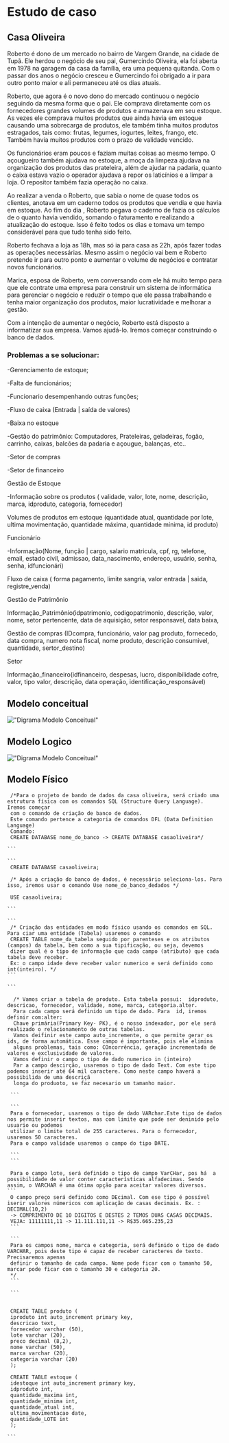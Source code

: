 # Estudo de caso
## Casa Oliveira


Roberto é dono de um mercado no bairro de Vargem Grande, na cidade de Tupã. Ele herdou o negócio de seu pai, Gumercindo Oliveira, ela foi aberta em 1978 na garagem da casa da família, era uma pequena quitanda. Com o passar dos anos o negócio cresceu e Gumercindo foi obrigado a ir para outro ponto maior e ali permaneceu até os dias atuais.


Roberto, que agora é o novo dono do mercado continuou o negócio seguindo da mesma forma que o pai. Ele comprava diretamente com os fornecedores grandes volumes de produtos e armazenava em seu estoque. As vezes ele comprava muitos produtos que ainda havia em estoque causando uma sobrecarga de produtos, ele também tinha muitos produtos estragados, tais como: frutas, legumes, iogurtes, leites, frango, etc. Também havia muitos produtos com o prazo de validade vencido.


Os funcionários eram poucos e faziam muitas coisas ao mesmo tempo. O açougueiro também ajudava no estoque, a moça da limpeza ajudava na organização dos produtos das prateleira, além de ajudar na padaria, quanto o caixa estava vazio o operador ajudava a repor os laticínios e a limpar a loja. O repositor também fazia operação no caixa.


Ao realizar a venda o Roberto, que sabia o nome de quase todos os clientes, anotava em um caderno todos os produtos que vendia e que havia em estoque. Ao fim do dia , Roberto pegava o caderno de fazia os cálculos de o quanto havia vendido, somando o faturamento e realizando a atualização do estoque. Isso é feito todos os dias e tomava um tempo considerável para que tudo tenha sido feito.


Roberto fechava a loja as 18h, mas só ia para casa as 22h, após fazer todas as operações necessárias. Mesmo assim o negócio vai bem e Roberto pretende ir para outro ponto e aumentar o volume de negócios e contratar novos funcionários.


Marica, esposa de Roberto, vem conversando com ele há muito tempo para que ele contrate uma empresa para construir um sistema de informática para gerenciar o negócio e reduzir o tempo que ele passa trabalhando e tenha maior organização dos produtos, maior lucratividade e melhorar a gestão.


Com a intenção de aumentar o negócio, Roberto está disposto a informatizar sua empresa. Vamos ajudá-lo. Iremos começar construindo o banco de dados.


### Problemas a se solucionar: 

-Gerenciamento de estoque; 

-Falta de funcionários; 

-Funcionario desempenhando outras funções; 

-Fluxo de caixa (Entrada | saída de valores) 

-Baixa no estoque 

-Gestão do patrimônio: Computadores, Prateleiras, geladeiras, fogão, carrinho, caixas, balcões da padaria e açougue, balanças, etc..  

-Setor de compras  

-Setor de financeiro 



Gestão de Estoque 

-Informação sobre os produtos ( validade, valor, lote, nome, descrição, marca, idproduto, categoria, fornecedor) 

 Volumes de produtos em estoque (quantidade atual, quantidade por lote, ultima movimentação, quantidade máxima, quantidade mínima, id produto) 

Funcionário 

-Informação(Nome, função | cargo, salario matricula, cpf, rg, telefone, email, estado civil, admissao, data_nascimento, endereço, usuário, senha, senha, idfuncionári) 

Fluxo de caixa ( forma pagamento, limite sangria, valor entrada | saida, registre_venda) 

Gestão de Patrimônio 

Informação_Patrimônio(idpatrimonio, codigopatrimonio, descrição, valor, nome, setor pertencente, data de aquisição, setor responsavel, data baixa,   

Gestão de compras (IDcompra, funcionário, valor pag produto, fornecedo, data compra, numero nota fiscal, nome produto, descrição consumivel, quantidade, sertor_destino) 

Setor 

Informação_financeiro(idfinanceiro, despesas, lucro, disponibilidade cofre, valor, tipo valor, descrição, data operação, identificação_responsável) 

## Modelo conceitual
!["Digrama Modelo Conceitual"](./modelococeitualestoque.png)


## Modelo Logico 

!["Digrama Modelo Conceitual"][def]

[def]: ./modelologicoesque.png

## Modelo Físico 

````
 /*Para o projeto de bando de dados da casa oliveira, será criado uma estrutura física com os comandos SQL (Structure Query Language). Iremos começar
 com o comando de criação de banco de dados. 
 Este comando pertence a categoria de comandos DFL (Data Definition Language)
 Comando:
 CREATE DATABASE nome_do_banco -> CREATE DATABASE casaoliveira*/

```

```
 CREATE DATABASE casaoliveira;

 /* Após a criação do banco de dados, é necessário seleciona-los. Para isso, iremos usar o comando Use nome_do_banco_dedados */

 USE casaoliveira;

```

```
 /* Criação das entidades em modo físico usando os comandos em SQL. Para ciar uma entidade (Tabela) usaremos o comando 
 CREATE TABLE nome_da_tabela seguido por parenteses e os atributos (campos) da tabela, bem como a sua tipificação, ou seja, devemos
 dizer qual é o tipo de informação que cada campo (atributo) que cada tabela deve receber.
 Ex: o campo idade deve receber valor numerico e será definido como int(inteiro). */
```
 
```

  /* Vamos criar a tabela de produto. Esta tabela possui:  idproduto, descricao, fornecedor, validade, nome, marca, categoria.alter.
  Para cada campo será definido um tipo de dado. Para  id, iremos definir com:alter: 
  Chave primária(Primary Key- PK), é o nosso indexador, por ele será realizado o relacionamento de outras tabelas. 
  Vamos deifinir este campo auto_incremente, o que permite gerar os ids, de forma automática. Esse campo é importante, pois ele elimina
  alguns problemas, tais como: COncorrência, geração incrementada de valores e exclusividade de valores.
  Vamos definir o campo o tipo de dado numerico in (inteiro)
  Par a campo descirção, usaremos o tipo de dado Text. Com este tipo podemos inserir até 64 mil caractere. Como neste campo haverá a possibilida de uma descriçã
  longa do produoto, se faz necesario um tamanho maior.  
 
 ```

 ```
 Para o fornecedor, usaremos o tipo de dado VARchar.Este tipo de dados nos permite inserir textos, mas com limite que pode ser deninido pelo usuario ou podemos 
 utilizar o limite total de 255 caracteres. Para o fornecedor, usaremos 50 caracteres.
 Para o campo validade usaremos o campo do tipo DATE.

 ```
 ```
 
 Para o campo lote, será definido o tipo de campo VarCHar, pos há  a possibilidade de valor conter características alfadecimas. Sendo assim, o VARCHAR é uma ótima opção para aceitar valores diversos. 
```
 O campo preço será definido como DEcimal. Com ese tipo é possível iserir valores númericos com aplicação de casas decimais. Ex. : DECIMAL(10,2) 
 -> COMPRIMENTO DE 10 DIGITOS E DESTES 2 TEMOS DUAS CASAS DECIMAIS.
 VEJA: 11111111,11 -> 11.111.111,11 -> R$35.665.235,23
 ```

 ```
 Para os campos nome, marca e categoria, será definido o tipo de dado VARCHAR, pois deste tipo é capaz de receber caracteres de texto. Precisaremos apenas
 definir o tamanho de cada campo. Nome pode ficar com o tamanho 50, marcar pode ficar com o tamanho 30 e categoria 20.
 */
 ```

 ```
 
 
 CREATE TABLE produto (
 iproduto int auto_increment primary key,
 descricao text,
 fornecedor varchar (50),
 lote varchar (20),
 preco decimal (8,2),
 nome varchar (50),
 marca varchar (20),
 categoria varchar (20)
 );
 
 CREATE TABLE estoque (
 idestoque int auto_increment primary key,
 idproduto int,
 quantidade_maxima int,
 quantidade_minima int,
 quantidade_atual int,
 ultima_movimentacao date,
 quantidade_LOTE int
 );  
 
```